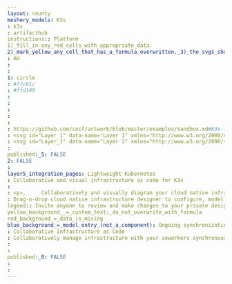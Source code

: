 ```yaml
---
layout: county 
meshery_models: K3s
: k3s
: artifacthub
instructions:: Platform
1)_fill_in_any_red_cells_with_appropriate_data.
2)_mark_yellow_any_cell_that_has_a_formula_overwritten._3)_the_svgs_shouldn't_have_xml_header_they_are_added_programmatically_through_workflows: Kubernetes
: AH
: 
: 
1: circle
: #ffc61c
: #ffd149
: 
: 
: 
: 
: 
: https://github.com/cncf/artwork/blob/master/examples/sandbox.md#k3s-logos
: <svg id="Layer_1" data-name="Layer 1" xmlns="http://www.w3.org/2000/svg" viewBox="0 0 194.25619 159.08912"><defs><style>.cls-1{fill:#ffc61c;}</style></defs><title>sub-project-brand-logo-variants</title><path class="cls-1" d="M173.69548,0H20.56071A20.62124,20.62124,0,0,0-.00008,20.56068V138.52845a20.62124,20.62124,0,0,0,20.56079,20.56067H173.69548a20.62124,20.62124,0,0,0,20.56079-20.56067V20.56068A20.62124,20.62124,0,0,0,173.69548,0ZM82.08293,115.68666,44.71086,137.40492a9.9999,9.9999,0,1,1-10.04883-17.292L72.0341,98.39466a9.9999,9.9999,0,1,1,10.04883,17.292ZM96.78508,82.59779h-.04492A9.99956,9.99956,0,0,1,86.7841,72.55433l.1875-43.05322a10.00081,10.00081,0,0,1,9.999-9.95654h.04493a9.99984,9.99984,0,0,1,9.956,10.04345l-.1875,43.05323A10.0008,10.0008,0,0,1,96.78508,82.59779Zm66.125,51.15723a9.99567,9.99567,0,0,1-13.66016,3.66015l-37.42676-21.6084a9.99991,9.99991,0,0,1,10-17.32031l37.42676,21.6084A9.99937,9.99937,0,0,1,162.91008,133.755Z"/></svg>, 
: <svg id="Layer_1" data-name="Layer 1" xmlns="http://www.w3.org/2000/svg" viewBox="0 0 194.25619 159.08912"><defs><style>.cls-1{fill:#fff;}</style></defs><title>sub-project-brand-logo-variants</title><path class="cls-1" d="M173.69548,0H20.56071A20.62124,20.62124,0,0,0-.00008,20.56068V138.52845a20.62124,20.62124,0,0,0,20.56079,20.56067H173.69548a20.62124,20.62124,0,0,0,20.56079-20.56067V20.56068A20.62124,20.62124,0,0,0,173.69548,0ZM82.08293,115.68666,44.71086,137.40492a9.9999,9.9999,0,1,1-10.04883-17.292L72.0341,98.39466a9.9999,9.9999,0,1,1,10.04883,17.292ZM96.78508,82.59779h-.04492A9.99956,9.99956,0,0,1,86.7841,72.55433l.1875-43.05322a10.00081,10.00081,0,0,1,9.999-9.95654h.04493a9.99984,9.99984,0,0,1,9.956,10.04345l-.1875,43.05323A10.0008,10.0008,0,0,1,96.78508,82.59779Zm66.125,51.15723a9.99567,9.99567,0,0,1-13.66016,3.66015l-37.42676-21.6084a9.99991,9.99991,0,0,1,10-17.32031l37.42676,21.6084A9.99937,9.99937,0,0,1,162.91008,133.755Z"/></svg>, 
: 
published:_5: FALSE
2: FALSE
: 
layer5_integration_pages: Lightweight Kubernetes
: Collaborative and visual infrastructure as code for K3s
: 
: <p>,     Collaboratively and visually diagram your cloud native infrastructure with GitOps-style pipeline integration. Design, test, and manage configuration your Kubernetes-based, containerized applications as a visual topology., </p>, <p>,     Looking for best practice cloud native design and deployment best practices? Choose from thousands of pre-built components in MeshMap. Choose from hundreds of ready-made design patterns by importing templates from Meshery Catalog or use our low code designer, MeshMap, to create and deploy your own cloud native infrastructure designs., </p>
: Drag-n-drop cloud native infrastructure designer to configure, model, and deploy your workloads.
legend:: Invite anyone to review and make changes to your private designs.
yellow_background__=_custom_text;_do_not_overwrite_with_formula
red_background_=_data_is_mising
blue_background_=_model_entry_(not_a_component): Ongoing synchronization of Kubernetes configuration and changes across any number of clusters.
: Collaborative Infrastructure as Code
: Collaboratively manage infrastructure with your coworkers synchronously sharing the same designs.
: 
: 
published:_0: FALSE
: 
: 
---
```


